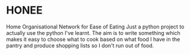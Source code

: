 # HONEE
Home Organisational Network for Ease of Eating
Just a python project to actually use the python I've learnt. The aim is to write something which makes it easy to choose what to cook based on what food I have in the pantry and produce shopping lists so I don't run out of food.

